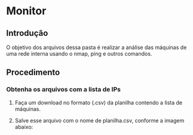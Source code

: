 # Monitor
## Introdução

O objetivo dos arquivos dessa pasta é realizar a análise das máquinas de uma rede interna usando o nmap, ping e outros comandos.

## Procedimento

### Obtenha os arquivos com a lista de IPs

1. Faça um download no formato (.csv) da planilha contendo a lista de máquinas.

[](Leiame01.png)

2. Salve esse arquivo com o nome de planilha.csv, conforme a imagem abaixo:




